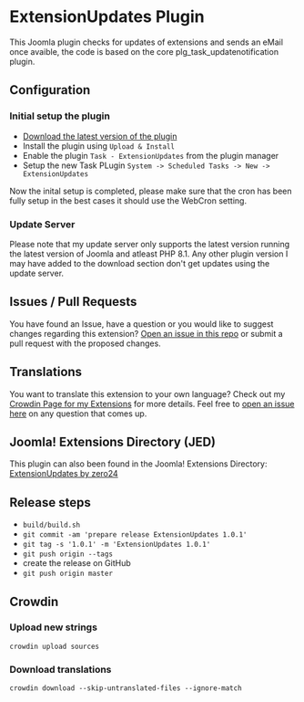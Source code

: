 # ExtensionUpdates Plugin

This Joomla plugin checks for updates of extensions and sends an eMail once avaible, the code is based on the core plg_task_updatenotification plugin.

## Configuration

### Initial setup the plugin

- [Download the latest version of the plugin](https://github.com/zero-24/plg_task_extensionupdates/releases/latest)
- Install the plugin using `Upload & Install`
- Enable the plugin `Task - ExtensionUpdates` from the plugin manager
- Setup the new Task PLugin `System -> Scheduled Tasks -> New -> ExtensionUpdates`

Now the inital setup is completed, please make sure that the cron has been fully setup in the best cases it should use the WebCron setting.

### Update Server

Please note that my update server only supports the latest version running the latest version of Joomla and atleast PHP 8.1.
Any other plugin version I may have added to the download section don't get updates using the update server.

## Issues / Pull Requests

You have found an Issue, have a question or you would like to suggest changes regarding this extension?
[Open an issue in this repo](https://github.com/zero-24/plg_task_extensionupdates/issues/new) or submit a pull request with the proposed changes.

## Translations

You want to translate this extension to your own language? Check out my [Crowdin Page for my Extensions](https://joomla.crowdin.com/zero-24) for more details. Feel free to [open an issue here](https://github.com/zero-24/plg_task_extensionupdates/issues/new) on any question that comes up.

## Joomla! Extensions Directory (JED)

This plugin can also been found in the Joomla! Extensions Directory: [ExtensionUpdates by zero24](follows)

## Release steps

- `build/build.sh`
- `git commit -am 'prepare release ExtensionUpdates 1.0.1'`
- `git tag -s '1.0.1' -m 'ExtensionUpdates 1.0.1'`
- `git push origin --tags`
- create the release on GitHub
- `git push origin master`

## Crowdin

### Upload new strings

`crowdin upload sources`

### Download translations

`crowdin download --skip-untranslated-files --ignore-match`
